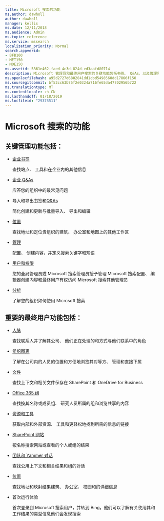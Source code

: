 ```yaml
---
title: Microsoft 搜索的功能
ms.author: dawholl
author: dawholl
manager: kellis
ms.date: 12/11/2018
ms.audience: Admin
ms.topic: reference
ms.service: mssearch
localization_priority: Normal
search.appverid:
- BFB160
- MET150
- MOE150
ms.assetid: 5861e462-faed-4c3d-824d-ed3aafd80714
description: Microsoft 管理员和最终用户搜索的关键功能包括书签、 Q&As，以及管理和数据见解
ms.openlocfilehash: a95d2727d6802041dd1cbd5498560dd17866f150
ms.sourcegitcommit: bf52cc63b75f2e0324a716fe65da47702956b722
ms.translationtype: MT
ms.contentlocale: zh-CN
ms.lasthandoff: 01/18/2019
ms.locfileid: "29378511"
---
```

# <a name="features-of-microsoft-search"></a>Microsoft 搜索的功能

## <a name="key-admin-features-include"></a>关键管理功能包括：

- [企业书签](create-and-manage-bookmarks.md)
    
    查找站点、 工具和在企业内的其他信息
    
- [企业 Q&As](create-and-manage-qas.md)
    
    应答您的组织中的最常见问题
    
- 导入和导出[书签](bulk-create-bookmarks.md)和[Q&As](bulk-create-qas.md)
    
    简化创建和更新与批量导入、 导出和编辑

- [位置](locations.md)
    
    查找地址和定位贵组织的建筑、 办公室和地图上的其他工作区
    
- [管理](set-up-microsoft-search.md)
    
    配置、 创建内容，并定义搜索关键字和短语
    
- [用户和权限](add-users.md)
    
    您的全局管理员或 Microsoft 搜索管理员授予管理 Microsoft 搜索配置、 编辑器创建内容和最终用户有权访问 Microsoft 搜索其他管理员
    
- [分析](get-insights.md) 
    
    了解您的组织如何使用 Microsoft 搜索 
    
## <a name="key-end-user-features-include"></a>重要的最终用户功能包括：

- [人脉](use/find-people-and-groups.md)
    
    查找联系人并了解其公司、 他们正在处理的和方式与他们联系中的角色
    
- [组织图表](use/find-people-and-groups.md)
    
    了解在公司内的人员的位置和方便地浏览其对等方、 管理和直接下属
    
- [文件](use/find-files.md)
    
    查找上下文和相关文件保存在 SharePoint 和 OneDrive for Business
    
- [Office 365 组](use/find-people-and-groups.md)
    
    查找按其名称或成员组、 研究人员所属的组和浏览共享的内容
    
- [资源和工具](use/find-resources-tools-and-more.md)
    
    获取内部和外部资源、 工具和更轻松地找到所需的信息的链接
    
- [SharePoint 网站](use/find-sharepoint-sites.md)
    
    按名称搜索网站或查看的个人或组的结果
    
- [团队和 Yammer 对话](use/find-conversations.md)
    
    查找公用上下文和相关结果和组的对话

- [位置](use/find-locations.md)
    
    查找地址和映射结果建筑、 办公室、 校园和的详细信息
    
- 首次运行体验
    
    首次登录到 Microsoft 搜索用户，并转到 Bing，他们可以了解有关使用其和工作结果的类型信息他们会发现搜索